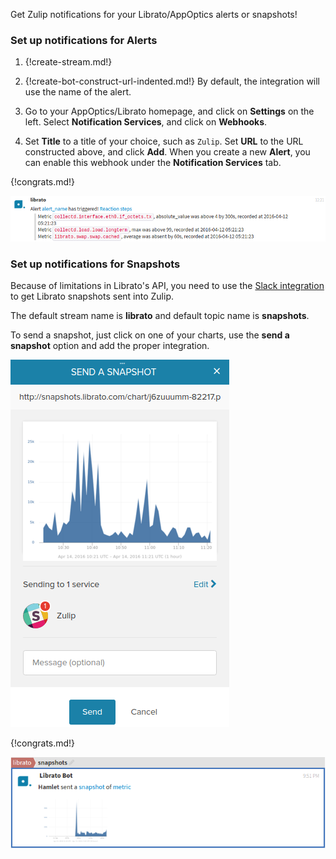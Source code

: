 Get Zulip notifications for your Librato/AppOptics alerts or snapshots!

### Set up notifications for Alerts

1. {!create-stream.md!}

1. {!create-bot-construct-url-indented.md!}
   By default, the integration will use the name of the alert.

1. Go to your AppOptics/Librato homepage, and click on **Settings**
   on the left. Select **Notification Services**, and click on
   **Webhooks**.

1. Set **Title** to a title of your choice, such as `Zulip`. Set **URL**
   to the URL constructed above, and click **Add**. When you create a
   new **Alert**, you can enable this webhook under the **Notification
   Services** tab.

{!congrats.md!}

![](/static/images/integrations/librato/001.png)

### Set up notifications for Snapshots

Because of limitations in Librato's API, you need to use the
[Slack integration](./slack) to get Librato snapshots sent into Zulip.

The default stream name is **librato** and default topic name is
**snapshots**.

To send a snapshot, just click on one of your charts, use
the **send a snapshot** option and add the proper integration.

![](/static/images/integrations/librato/008.png)

{!congrats.md!}

![](/static/images/integrations/librato/009.png)
